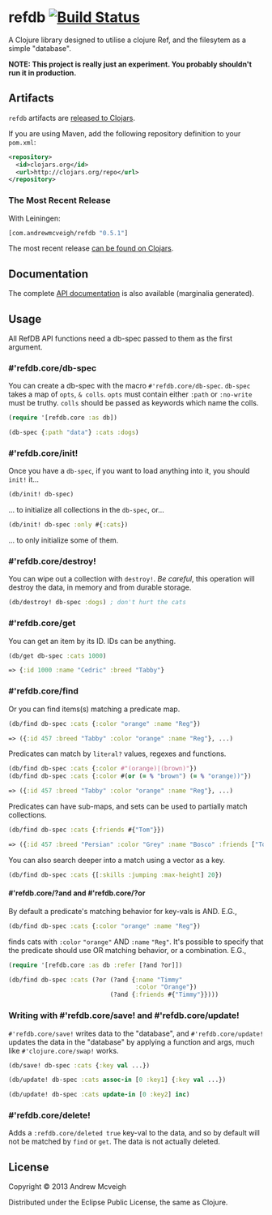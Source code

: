 # refdb [![Build Status](https://travis-ci.org/andrewmcveigh/refdb.png?branch=master)](https://travis-ci.org/andrewmcveigh/refdb)

A Clojure library designed to utilise a clojure Ref, and the filesytem
as a simple "database".

**NOTE: This project is really just an experiment. You probably
  shouldn't run it in production.**

## Artifacts

`refdb` artifacts are [released to Clojars](https://clojars.org/com.andrewmcveigh/refdb).

If you are using Maven, add the following repository definition to your `pom.xml`:

``` xml
<repository>
  <id>clojars.org</id>
  <url>http://clojars.org/repo</url>
</repository>
```

### The Most Recent Release

With Leiningen:

``` clj
[com.andrewmcveigh/refdb "0.5.1"]
```

The most recent release [can be found on Clojars](https://clojars.org/com.andrewmcveigh/refdb).

## Documentation

The complete [API documentation](http://andrewmcveigh.github.io/refdb/uberdoc.html)
is also available (marginalia generated).

## Usage

All RefDB API functions need a db-spec passed to them as the first argument.

### #'refdb.core/db-spec

You can create a db-spec with the macro `#'refdb.core/db-spec`. `db-spec`
takes a map of `opts`, `& colls`. `opts` must contain either `:path` or
`:no-write` must be truthy. `colls` should be passed as keywords which name
the colls.

```clojure
(require '[refdb.core :as db])

(db-spec {:path "data"} :cats :dogs)
```

### #'refdb.core/init!

Once you have a `db-spec`, if you want to load anything into it, you should
`init!` it...

```clojure
(db/init! db-spec)
```
... to initialize all collections in the `db-spec`, or...

```clojure
(db/init! db-spec :only #{:cats})
```
... to only initialize some of them.

### #'refdb.core/destroy!

You can wipe out a collection with `destroy!`. *Be careful*, this operation
will destroy the data, in memory and from durable storage.

```clojure
(db/destroy! db-spec :dogs) ; don't hurt the cats
```

### #'refdb.core/get

You can get an item by its ID. IDs can be anything.

```clojure
(db/get db-spec :cats 1000)

=> {:id 1000 :name "Cedric" :breed "Tabby"}
```

### #'refdb.core/find

Or you can find items(s) matching a predicate map.

```clojure
(db/find db-spec :cats {:color "orange" :name "Reg"})

=> ({:id 457 :breed "Tabby" :color "orange" :name "Reg"}, ...)
```

Predicates can match by `literal?` values, regexes and functions.

```clojure
(db/find db-spec :cats {:color #"(orange)|(brown)"})
(db/find db-spec :cats {:color #(or (= % "brown") (= % "orange))"})

=> ({:id 457 :breed "Tabby" :color "orange" :name "Reg"}, ...)
```

Predicates can have sub-maps, and sets can be used to partially match
collections.

```clojure
(db/find db-spec :cats {:friends #{"Tom"}})

=> ({:id 457 :breed "Persian" :color "Grey" :name "Bosco" :friends ["Tom", "Dick", "Harry"]}, ...)
```

You can also search deeper into a match using a vector as a key.

```clojure
(db/find db-spec :cats {[:skills :jumping :max-height] 20})
```

#### #'refdb.core/?and and #'refdb.core/?or

By default a predicate's matching behavior for key-vals is AND. E.G.,

```clojure
(db/find db-spec :cats {:color "orange" :name "Reg"})
```

finds cats with `:color` `"orange"` AND `:name` `"Reg"`. It's possible
to specify that the predicate should use OR matching behavior, or a
combination. E.G.,

```clojure
(require '[refdb.core :as db :refer [?and ?or]])

(db/find db-spec :cats (?or (?and {:name "Timmy"
                                   :color "Orange"})
                            (?and {:friends #{"Timmy"}})))
```

### Writing with #'refdb.core/save! and #'refdb.core/update!

`#'refdb.core/save!` writes data to the "database", and `#'refdb.core/update!`
updates the data in the "database" by applying a function and args,
much like `#'clojure.core/swap!` works.

```clojure
(db/save! db-spec :cats {:key val ...})

(db/update! db-spec :cats assoc-in [0 :key1] {:key val ...})

(db/update! db-spec :cats update-in [0 :key2] inc)
```

### #'refdb.core/delete!

Adds a `:refdb.core/deleted true` key-val to the data, and so by default
will not be matched by `find` or `get`. The data is not actually deleted.

## License

Copyright © 2013 Andrew Mcveigh

Distributed under the Eclipse Public License, the same as Clojure.
